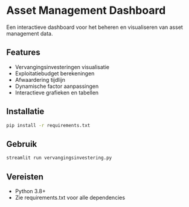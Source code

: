 # Asset Management Dashboard

Een interactieve dashboard voor het beheren en visualiseren van asset management data.

## Features

- Vervangingsinvesteringen visualisatie
- Exploitatiebudget berekeningen
- Afwaardering tijdlijn
- Dynamische factor aanpassingen
- Interactieve grafieken en tabellen

## Installatie

```bash
pip install -r requirements.txt
```

## Gebruik

```bash
streamlit run vervangingsinvestering.py
```

## Vereisten

- Python 3.8+
- Zie requirements.txt voor alle dependencies
